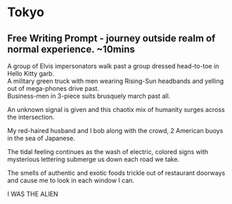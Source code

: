 # Tokyo

## Free Writing Prompt - journey outside realm of normal experience. ~10mins

A group of Elvis impersonators walk past a group dressed head-to-toe in Hello Kitty garb.  
A military green truck with men wearing Rising-Sun headbands and yelling out of mega-phones drive past.  
Business-men in 3-piece suits brusquely march past all.

An unknown signal is given and this chaotix mix of humanity surges across the intersection.

My red-haired husband and I bob along with the crowd, 2 American buoys in the sea of Japanese.

The tidal feeling continues as the wash of electric, colored signs with mysterious lettering submerge us down each road we take.

The smells of authentic and exotic foods trickle out of restaurant doorways and cause me to look in each window I can.

I WAS THE ALIEN

